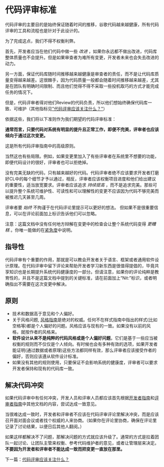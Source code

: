 # 代码评审标准

代码评审的主要目的是始终保证随着时间的推移，谷歌代码越来越健康，所有代码评审的工具和流程也是针对于此设计的。  

为了完成这点，我们不得不权衡利弊。  

首先，开发者应当在他们代码中做一些 _改进_ ，如果你永远都不做出改进，代码库整体质量也不会提升。但是如果审查者为难所有变更，开发者未来也会失去改进的动力。  

另一方面，保证代码库随时间推移越来越健康是审查者的责任，而不是让代码库质量变得越来越差。这很棘手，因为代码质量一般都会随着时间推移越来越差，尤其是在团队有明确时间限制、而且他们觉得不得不采取一些投机取巧的方式才能完成任务的情况下。  

但是，代码评审者得对他们Review的代码负责，所以他们想始终确保代码库一致、可维护（其他指标见["代码评审应该关注什么？"](looking-for.md)）  

依据这些，我们将以下准则作为我们期望的代码评审标准：   

**通常而言，只要代码对系统有明显的提升且正常工作，即便不完美，评审者也应该倾向于通过这次变更。**    
 
这是所有代码评审指南中的高级原则。  

当然这也有些局限。例如，如果变更里加入了有些评审者在系统里不想要的功能，即便代码设计的很好，评审者也可以拒绝掉。   

没有完美无缺的代码，只有越来越好的代码。代码评审者绝不应该要求开发者打磨好CL中的每个细节才予以通过，相反，评审者应该权衡项目进度和他们给出建议的重要性，适当放宽要求。评审者应该追求 _持续提高_ ，而不是追求完美。那些可以提升整个系统可维护性、可读性和可以理解性的变更不应该因为代码不够完美而被推迟几天甚至几周。  

评审者要 _始终_ 不拘谨于在代码评论里提示可以更好的想法。 但如果不是很重要信息，可以在评论前面加上标识告诉他们可以忽略。  

注意：这篇文档中没有任何地方辩解在变更中的检查会让整个系统代码变得 _更糟糕_ 。你唯一能做的在[紧急度](../emergencies.md)中说明。   

## 指导性   
代码评审有个重要的作用，那就是可以教会开发者关于语言、框架或者通用软件设计原理。在代码评审中留下评论来帮助开发者学习新东西是很值得提倡的，毕竟共享知识也是长期提升系统代码健康度的一部分。但请注意，如果你的评论纯粹是教育性的，并且不是这篇文档中提到的关键标准，请在前面加上“Nit:”标识，或者明确指出不需要在这次变更中解决。  

## 原则
*   技术和数据高于意见和个人偏好。
*   关于风格问题, [风格指南](http://google.github.io/styleguide/)是绝对的权威。任何不在样式指南中指出的样式(比如空格等)都是个人偏好的问题。风格应该与现有的一致。如果没有以前的风格，就按作者的风格来。
*   **软件设计从来不是纯粹的代码风格或是个人偏好问题**，它们是基于一些应当被权衡的规则而不仅仅是个人倾向。有时候也会有多种有效的选项，如果开发者能证明(通过数据或者原理)这些方法都同样有效，那么评审者应该接受作者的偏好，否则应该遵从软件设计标准。 
*   如果没有其他的规则使用，只要保证不会影响系统的健康度，评审者可以要求开发者保持和现有的代码库一致。 
 
## 解决代码冲突 
如果代码评审中有任何冲突，开发人员和评审人员都应该首先根据[开发者指南](../developer/)和[评审者指南](index.md)中其他文档的内容，尝试达成一致意见。  

当很难达成一致时，开发者和评审者不应该在代码评审评论里解决冲突，而是应该召开面对面会议或者找个权威的人来协商。（如果你在评论里协商，确保在评论里记录了讨论结果，以便日后其他人翻阅。）

如果这样都解决不了问题，那解决问题的方式就应该升级了。通常的方式是拉着团队一起讨论、让团队主管来权衡、参考代码维护者的意见，或者让管理层来决定。**不要因为开发者和评审者不能达成一致而把变更一直放在那里。**   

下一篇：[代码评审应该关注什么？](looking-for.md)
